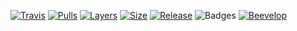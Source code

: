 [![Travis](https://shields.beevelop.com/travis/beevelop/docker-shields.svg?style=flat-square)](https://hub.docker.com/r/andreybuturlakin/neodenwer)
[![Pulls](https://shields.beevelop.com/docker/pulls/beevelop/shields.svg?style=flat-square)](https://links.beevelop.com/d-shields)
[![Layers](https://shields.beevelop.com/docker/image/layers/beevelop/shields/latest.svg?style=flat-square)](https://links.beevelop.com/d-shields)
[![Size](https://shields.beevelop.com/docker/image/image-size/beevelop/shields/latest.svg?style=flat-square)](https://links.beevelop.com/d-shields)
[![Release](https://shields.beevelop.com/github/release/beevelop/docker-shields.svg?style=flat-square)](https://github.com/beevelop/docker-shields/releases)
![Badges](https://shields.beevelop.com/badge/badges-7-brightgreen.svg?style=flat-square)
[![Beevelop](https://links.beevelop.com/honey-badge)](https://beevelop.com)

